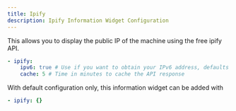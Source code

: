 ```yaml
---
title: Ipify
description: Ipify Information Widget Configuration
---
```


This allows you to display the public IP of the machine using the free ipify API.

```yaml
- ipify:
    ipv6: true # Use if you want to obtain your IPv6 address, defaults to false returning IPv4
    cache: 5 # Time in minutes to cache the API response
```

With default configuration only, this information widget can be added with

```yaml
- ipify: {}
```
